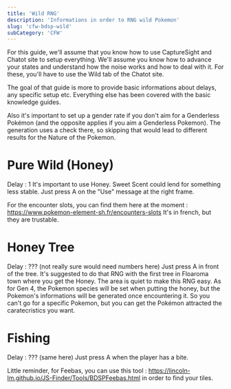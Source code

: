 ```yaml
---
title: 'Wild RNG'
description: 'Informations in order to RNG wild Pokemon'
slug: 'cfw-bdsp-wild'
subCategory: 'CFW'
---
```


For this guide, we'll assume that you know how to use CaptureSight and Chatot site to setup everything. We'll assume you know how to advance your states and understand how the noise works and how to deal with it. For these, you'll have to use the Wild tab of the Chatot site. 

The goal of that guide is more to provide basic informations about delays, any specific setup etc. Everything else has been covered with the basic knowledge guides.

Also it's important to set up a gender rate if you don't aim for a Genderless Pokémon (and the opposite applies if you aim a Genderless Pokemon). The generation uses a check there, so skipping that would lead to different results for the Nature of the Pokemon.

# Pure Wild (Honey)

Delay : 1
It's important to use Honey. Sweet Scent could lend for something less stable. Just press A on the "Use" message at the right frame. 

For the encounter slots, you can find them here at the moment : https://www.pokemon-element-sh.fr/encounters-slots
It's in french, but they are trustable.

# Honey Tree 

Delay : ??? (not really sure would need numbers here)
Just press A in front of the tree. It's suggested to do that RNG with the first tree in Floaroma town where you get the Honey. The area is quiet to make this RNG easy. As for Gen 4, the Pokemon species will be set when putting the honey, but the Pokemon's informations will be generated once encountering it. So you can't go for a specific Pokemon, but you can get the Pokémon attracted the caratecristics you want.

# Fishing

Delay : ??? (same here)
Just press A when the player has a bite.

Little reminder, for Feebas, you can use this tool : https://lincoln-lm.github.io/JS-Finder/Tools/BDSPFeebas.html in order to find your tiles.

